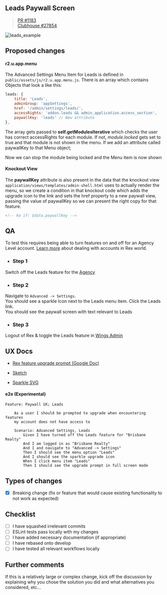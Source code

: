 
## Leads Paywall Screen

> [PR #1183](https://github.com/rexlabsio/rex-app/pull/1183)  
[Clubhouse #27854](https://app.clubhouse.io/rexlabs/story/27854/create-paywall-ux)

![leads_example](https://user-images.githubusercontent.com/370513/59730902-730d4300-9287-11e9-9ba2-d00ac94f4e11.png)

## Proposed changes

#### r2.u.app.menu

The Advanced Settings Menu Item for Leads is defined in `public/assets/js/r2.u.app.menu.js`. There is an array which contains Objects that look a like this:  

```javascript
leads: {
    title: 'Leads',
    adminGroup: 'appSettings',
    href: '/admin/settings/leads/',
    accessRights: 'addon.leads && admin_application.access_section',
    paywallKey: 'leads' // New attribute
},
```
The array gets passed to __self.getModulesIterative__ which checks the user has correct accessRights for each module. If not, _module.locked_ gets set to true and that module is not shown in the menu. If we add an attribute called paywallKey to that Menu object;

Now we can stop the module being locked and the Menu item is now shown

#### Knockout View

The __paywallKey__ attribute is also present in the data that the knockout view `application/views/templates/admin-shell.html` uses to actually render the menu, so we create a condition in that knockout code which adds the upgrade icon to the link and sets the href property to a new paywall view, passing the value of paywallKey so we can present the right copy for that feature.

```html
<!-- ko if: $data.paywallKey -->
```

## QA

To test this requires being able to turn features on and off for an Agency Level account. 
[Learn more](./md/rex_accounts.md) about dealing with accounts in Rex world.

- ### Step 1
Switch off the Leads feature for the [Agency](./md/rex_accounts.md)

- ### Step 2
Navigate to `Advanced -> Settings`.  
You should see a sparkle Icon next to the Leads menu item.
Click the Leads link.  
You should see the paywall screen with text relevant to Leads 

- ### Step 3
Logout of Rex & toggle the Leads feature in [Wings Admin](http://localhost:20002)


## UX Docs

- [Rex feature upgrade prompt (Google Doc)](https://docs.google.com/document/d/1lmPypYx8PVb_Qdg5NWpmaXwMjf45_gpMrr5Hgb-3hFM/edit#heading=h.vgu80vvtz7qj)

- [Sketch](https://api.clubhouse.io/api/attachments/files/clubhouse-assets/59b49fbb-ad90-4628-b335-19807d8ed4d4/5ccb9b57-8a83-41b7-ba28-6d078e9ba2b3/R_Generic-Paywall_UX%20(Generic%20Feature%20Paywall)%20copy.sketch)

- [Sparkle SVG](https://api.clubhouse.io/api/attachments/files/clubhouse-assets/59b49fbb-ad90-4628-b335-19807d8ed4d4/5ccb99c5-f2f0-446a-9b05-add04ba9895b/sparkle-group.svg)


#### e2e (Experimental)
```
Feature: Paywall UX; Leads

    As a user I should be prompted to upgrade when encountering features 
    my account does not have access to

    Scenario: Advanced Settings, Leads
        Given I have turned off the Leads feature for "Brisbane Realty" 
        And I am logged in as "Brisbane Realty" 
        And I and navigate to "Advanced -> Settings"
        Then I should see the menu option "Leads"
        And I should see the sparkle upgrade icon
        When I click menu item "Leads"
        Then I should see the upgrade prompt in full screen mode
```

## Types of changes

- [x] Breaking change (fix or feature that would cause existing functionality to not work as expected)

## Checklist

- [ ] I have squashed irrelevant commits
- [ ] ESLint tests pass locally with my changes
- [ ] I have added necessary documentation (if appropriate)
- [ ] I have rebased onto develop
- [ ] I have tested all relevant workflows locally

## Further comments

If this is a relatively large or complex change, kick off the discussion by explaining why you chose the solution you did and what alternatives you considered, etc...